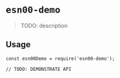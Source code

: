 # `esn00-demo`

> TODO: description

## Usage

```
const esn00Demo = require('esn00-demo');

// TODO: DEMONSTRATE API
```
